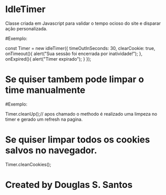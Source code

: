 # IdleTimer

Classe criada em Javascript para validar o tempo ocioso do site e disparar ação personalizada.


#Exemplo:

const Timer = new idleTimer({
  timeOutInSeconds: 30,
  clearCookie: true,
  onTimeout(){
    alert("Sua sessão foi encerrada por inatividade!");
  },
  onExpired(){
    alert("Timer expirado");
  }
});

# Se quiser tambem pode limpar o time manualmente

#Exemplo: 

Timer.cleanUp();// apos chamado o methodo é realizado uma limpeza no timer e gerado um refresh na pagina.


# Se quiser limpar todos os cookies salvos no navegador.

Timer.cleanCookies();


# Created by Douglas S. Santos
